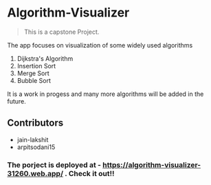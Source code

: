 # Algorithm-Visualizer
> This is a capstone Project.

The app focuses on visualization of some widely used algorithms
1. Dijkstra's Algorithm
2. Insertion Sort
3. Merge Sort
4. Bubble Sort

It is a work in progess and many more algorithms will be added in the future.

## Contributors 
* jain-lakshit
* arpitsodani15

### The porject is deployed at - https://algorithm-visualizer-31260.web.app/ . Check it out!!

